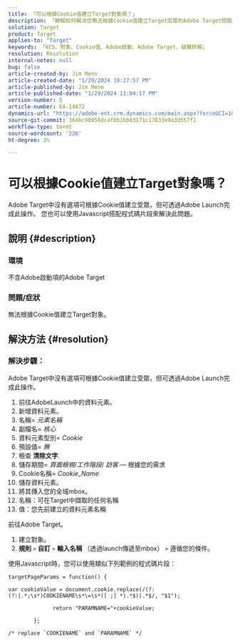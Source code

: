 ```yaml
---
title: 「可以根據Cookie值建立Target對象嗎？」
description: 「瞭解如何解決您無法根據Cookie值建立Target受眾的Adobe Target問題。」
solution: Target
product: Target
applies-to: "Target"
keywords: 「KCS、對象、Cookie值、Adobe啟動、Adobe Target、疑難排解」
resolution: Resolution
internal-notes: null
bug: false
article-created-by: Jim Menn
article-created-date: "1/29/2024 10:27:57 PM"
article-published-by: Jim Menn
article-published-date: "1/29/2024 11:04:17 PM"
version-number: 5
article-number: KA-14072
dynamics-url: "https://adobe-ent.crm.dynamics.com/main.aspx?forceUCI=1&pagetype=entityrecord&etn=knowledgearticle&id=cf6109a6-f5be-ee11-9079-6045bd006268"
source-git-commit: 364bc90956dcafbb16b83171c17833e9a3d557f1
workflow-type: tm+mt
source-wordcount: '226'
ht-degree: 3%

---
```


# 可以根據Cookie值建立Target對象嗎？


Adobe Target中沒有選項可根據Cookie值建立受眾，但可透過Adobe Launch完成此操作。 您也可以使用Javascript搭配程式碼片段來解決此問題。

## 說明 {#description}




### 環境



不含Adobe啟動項的Adobe Target



### 問題/症狀



無法根據Cookie值建立Target對象。


## 解決方法 {#resolution}




### 解決步驟：

Adobe Target中沒有選項可根據Cookie值建立受眾，但可透過Adobe Launch完成此操作。

1. 前往AdobeLaunch中的資料元素。
2. 新增資料元素。
3. 名稱= *元素名稱*
4. 副檔名= *核心*
5. 資料元素型別= *Cookie*
6. 預設值= *無*
7. 檢查 <b>清除文字</b>.
8. 儲存期間= *頁面檢視*/*工作階段*/ *訪客*  — 根據您的需求
9. Cookie名稱= *Cookie_Name*
10. 儲存資料元素。
11. 將其傳入您的全域mbox。
12. 名稱：可在Target中擷取的任何名稱
13. 值：您先前建立的資料元素名稱


前往Adobe Target。

1. 建立對象。
2. <b>規則</b> `>`  <b>自訂</b> `>`  <b>輸入名稱</b> （透過launch傳遞至mbox） `>`  遵循您的條件。




使用Javascript時，您可以使用類似下列範例的程式碼片段：


```
targetPageParams = function() {

var cookieValue = document.cookie.replace(/(?:(?:|.*;\s*)COOKIENAME\s*\=\s*([ ;] *).*$)|.*$/, "$1");

              return "PARAMNAME="+cookieValue;

        };

/* replace `COOKIENAME` and `PARAMNAME` */
```

